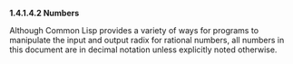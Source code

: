 **1.4.1.4.2 Numbers** 

Although Common Lisp provides a variety of ways for programs to manipulate the input and output radix for rational numbers, all numbers in this document are in decimal notation unless explicitly noted otherwise. 

